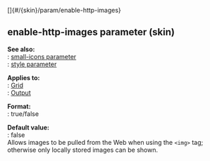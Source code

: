 []{#/{skin}/param/enable-http-images}    
## enable-http-images parameter (skin)    
**See also:**    
:   [small-icons parameter](/ref/%7Bskin%7D/param/small-icons)    
:   [style parameter](/ref/%7Bskin%7D/param/style)    
<!-- -->    
**Applies to:**    
:   [Grid](/ref/%7Bskin%7D/control/grid)    
:   [Output](/ref/%7Bskin%7D/control/output)    
<!-- -->    
**Format:**    
:   true/false    
<!-- -->    
**Default value:**    
:   false    
Allows images to be pulled from the Web when using the `<img>` tag;    
otherwise only locally stored images can be shown.  